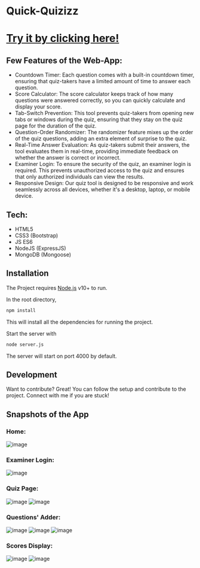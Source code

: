 # Quick-Quizizz

# [Try it by clicking here!](https://lazy-erin-seahorse-tux.cyclic.app/)

## Few Features of the Web-App:

- Countdown Timer: Each question comes with a built-in countdown timer, ensuring that quiz-takers have a limited amount of time to answer each question.
- Score Calculator: The score calculator keeps track of how many questions were answered correctly, so you can quickly calculate and display your score.
- Tab-Switch Prevention: This tool prevents quiz-takers from opening new tabs or windows during the quiz, ensuring that they stay on the quiz page for the duration of the quiz.
- Question-Order Randomizer: The randomizer feature mixes up the order of the quiz questions, adding an extra element of surprise to the quiz.
- Real-Time Answer Evaluation: As quiz-takers submit their answers, the tool evaluates them in real-time, providing immediate feedback on whether the answer is correct or incorrect.
- Examiner Login: To ensure the security of the quiz, an examiner login is required. This prevents unauthorized access to the quiz and ensures that only authorized individuals can view the results.
- Responsive Design: Our quiz tool is designed to be responsive and work seamlessly across all devices, whether it's a desktop, laptop, or mobile device.

## Tech:
- HTML5
- CSS3 (Bootstrap)
- JS ES6 
- NodeJS (ExpressJS)
- MongoDB (Mongoose)

## Installation

The Project requires [Node.js](https://nodejs.org/) v10+ to run.

In the root directory,
```sh
npm install
```
This will install all the dependencies for running the project.

Start the server with
```sh
node server.js
```
The server will start on port 4000 by default.

## Development

Want to contribute? Great!
You can follow the setup and contribute to the project. Connect with me if you are stuck!

## Snapshots of the App
### Home:
![image](https://user-images.githubusercontent.com/89148170/209695120-74138ace-9361-4167-81ca-f3e199828251.png)

### Examiner Login:
![image](https://user-images.githubusercontent.com/89148170/209695176-5b77e308-3a0c-4daa-9227-fedf3b419ea9.png)

### Quiz Page:
![image](https://user-images.githubusercontent.com/89148170/209695337-55433593-42c2-4422-9e9d-61af0c91ea46.png)
![image](https://user-images.githubusercontent.com/89148170/209695525-780e86ef-7198-4d8c-b154-2d09178e87fb.png)

### Questions' Adder:
![image](https://user-images.githubusercontent.com/89148170/209695650-a1b5b5a1-0bee-42a2-9ce0-b9d2bc6afc49.png)
![image](https://user-images.githubusercontent.com/89148170/209695722-e2b46ff7-41fc-44b6-977c-5fc1c0dfbce2.png)
![image](https://user-images.githubusercontent.com/89148170/209695879-3c6e22f9-cd47-483f-b715-cec79dbc37cf.png)

### Scores Display:
![image](https://user-images.githubusercontent.com/89148170/209696006-94f613a5-9818-4bce-a599-1a0515e4f888.png)
![image](https://user-images.githubusercontent.com/89148170/209695800-729058be-2ed0-4859-8b62-b03e2e76a786.png)







